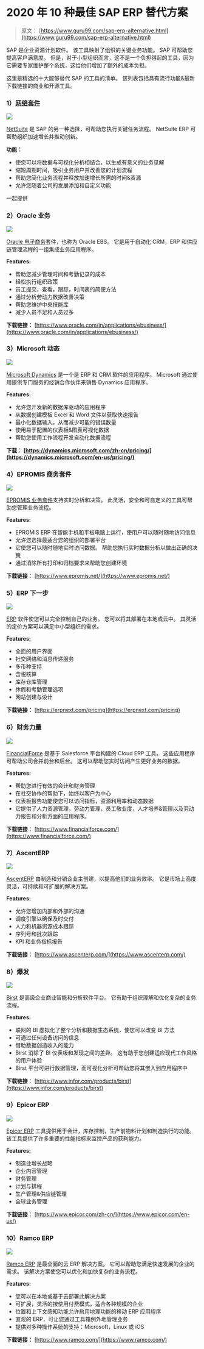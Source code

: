 # 2020 年 10 种最佳 SAP ERP 替代方案

> 原文： [https://www.guru99.com/sap-erp-alternative.html](https://www.guru99.com/sap-erp-alternative.html)

SAP 是企业资源计划软件。 该工具映射了组织的关键业务功能。 SAP 可帮助您提高客户满意度。 但是，对于小型组织而言，这不是一个负担得起的工具，因为它需要专家维护整个系统，这给他们增加了额外的成本负担。

这里是精选的十大能够替代 SAP 的工具的清单。 该列表包括具有流行功能&最新下载链接的商业和开源工具。

### 1）[网络套件](http://bit.ly/2Og3twI)

[![](img/25a2103ed99539b77fdc9efb55599938.png)](http://bit.ly/2Og3twI)

[NetSuite](http://bit.ly/2Og3twI) 是 SAP 的另一种选择，可帮助您执行关键任务流程。 NetSuite ERP 可帮助组织加速增长并推动创新。

**功能：**

*   使您可以将数据与可视化分析相结合，以生成有意义的业务见解
*   缩短周期时间，吸引业务用户并改善您的计划流程
*   帮助您简化业务流程并释放加速增长所需的时间&资源
*   允许您随着公司的发展添加和自定义功能

 一起提供

### 2）Oracle 业务

[![](img/bd57f12a280bd08a96ab5480d9f0655b.png) ](/images/1/120718_0521_10BestSAPER1.png) 

[Oracle 电子商务](https://www.oracle.com/in/applications/ebusiness/)套件，也称为 Oracle EBS。 它是用于自动化 CRM，ERP 和供应链管理流程的一组集成业务应用程序。

**Features:**

*   帮助您减少管理时间和考勤记录的成本
*   轻松执行组织政策
*   员工提交，查看，跟踪，时间表的简便方法
*   通过分析劳动力数据改善决策
*   帮助您维护中央技能库
*   减少人员不足和人员过多

**下载链接：** [https://www.oracle.com/in/applications/ebusiness/](https://www.oracle.com/in/applications/ebusiness/)

### 3）Microsoft 动态

[![](img/bd5bf3316af6362fea3d2b62ca45238d.png) ](/images/1/120718_0521_10BestSAPER2.jpg) 

[Microsoft Dynamics](https://dynamics.microsoft.com/en-us/pricing/) 是一个是 ERP 和 CRM 软件的应用程序。 Microsoft 通过使用提供专门服务的经销合作伙伴来销售 Dynamics 应用程序。

**Features:**

*   允许您开发新的数据库驱动的应用程序
*   从数据创建模板 Excel 和 Word 文件以获取快速报告
*   最小化数据输入，从而减少可能的错误数量
*   使用易于配置的仪表板&图表可视化数据
*   帮助您使用工作流程开发自动化数据流程

**下载： [https://dynamics.microsoft.com/zh-cn/pricing/](https://dynamics.microsoft.com/en-us/pricing/)**

### 4）EPROMIS 商务套件

[![](img/4215a1de252a2cff323b70b10efd21b6.png) ](/images/1/120718_0521_10BestSAPER4.jpg) 

[EPROMIS 业务套件](https://www.epromis.net/)支持实时分析和决策。 此灵活，安全和可自定义的工具可帮助您管理业务流程。

**Features:**

*   EPROMIS ERP 在智能手机和平板电脑上运行，使用户可以随时随地访问信息
*   允许您选择最适合您的组织的部署平台
*   它使您可以随时随地实时访问数据。 帮助您执行实时数据分析以做出正确的决策
*   通过消除所有打印和归档要求来帮助您创建环境

**下载链接**： [https://www.epromis.net/](https://www.epromis.net/)

### 5）ERP 下一步

[![](img/c66c09fd5fb0fe85bde7bdf7442be38e.png)](/images/1/120718_0521_10BestSAPER5.png)

[ERP](https://erpnext.com/pricing) 软件使您可以完全控制自己的业务。 您可以将其部署在本地或云中。 其灵活的定价方案可以满足中小型组织的需求。

**Features:**

*   全面的用户界面
*   社交网络和消息传递服务
*   多币种支持
*   含税核算
*   库存仓库管理
*   休假和考勤管理选项
*   网站创建与设计

**下载链接：** [https://erpnext.com/pricing](https://erpnext.com/pricing)

### 6）财务力量

[![](img/1756fa7725f11540e90d7280d3488894.png) ](/images/1/120718_0521_10BestSAPER6.png) 

[FinancialForce](https://www.financialforce.com/) 是基于 Salesforce 平台构建的 Cloud ERP 工具。 这些应用程序可帮助公司合并前台和后台。 这可以帮助您实时访问产生更好业务的数据。

**Features:**

*   帮助您进行有效的会计和财务管理
*   在社交协作的帮助下，始终以客户为中心
*   仪表板报告功能使您可以访问指标，资源利用率和动态数据
*   它提供了人力资源管理，劳动力管理，员工敬业度，人才培养&管理以及劳动力报告和分析方面的应用程序。

**下载链接**： [https://www.financialforce.com/](https://www.financialforce.com/)

### 7）AscentERP

[![](img/64f8d9d4341e0db5869ceddca0751b3d.png) ](/images/1/120718_0521_10BestSAPER7.png) 

[AscentERP](https://www.ascenterp.com/) 由制造和分销企业主创建，以提高他们的业务效率。 它是市场上高度灵活，可持续和可扩展的解决方案。

**Features:**

*   允许您增加内部和外部的沟通
*   调度引擎以确保及时交付
*   人力和机器资源成本跟踪
*   序列号和批次跟踪
*   KPI 和业务指标报告

**下载链接：** [https://www.ascenterp.com/](https://www.ascenterp.com/)

### 8）爆发

[![](img/dd0fcd81f114f22e492d5a5ee65be8d7.png) ](/images/1/120718_0521_10BestSAPER8.png) 

[Birst](https://www.infor.com/products/birst) 是高级企业商业智能和分析软件平台。 它有助于组织理解和优化复杂的业务流程。

**Features:**

*   联网的 BI 虚拟化了整个分析和数据生态系统，使您可以改变 BI 方法
*   可通过任何设备访问的信息
*   借助数据创造收入的能力
*   Birst 消除了 BI 仪表板和发现之间的差异。 这有助于您创建适应现代工作风格的用户体验
*   Birst 平台可进行数据管理，而可视化分析可帮助您将其嵌入到应用程序中

**下载链接**： [https://www.infor.com/products/birst](https://www.infor.com/products/birst)

### 9）Epicor ERP

[![](img/3d30c119d8fb47e9bd6b6aa41f3a7432.png) ](/images/1/120718_0521_10BestSAPER9.png) 

[Epicor ERP](https://www.epicor.com/en-us/) 工具提供用于会计，库存控制，生产前物料计划和制造执行的功能。 该工具提供了许多重要的性能指标来监控产品的获利能力。

**Features:**

*   制造业增长战略
*   企业内容管理
*   财务管理
*   计划与排程
*   生产管理&供应链管理
*   全球业务管理

**下载链接**： [https://www.epicor.com/zh-cn/](https://www.epicor.com/en-us/)

### 10）Ramco ERP

[![](img/e3af8d5e5bd279cd61b1e4e41624975a.png) ](/images/1/120718_0521_10BestSAPER10.png) 

[Ramco ERP](https://www.ramco.com/) 是最全面的云 ERP 解决方案。 它可以帮助您满足快速发展的企业的需求。 该解决方案使您可以优化和加快复杂的业务流程。

**Features:**

*   您可以在本地或基于云部署此解决方案
*   可扩展，灵活的按使用付费模式，适合各种规模的企业
*   位置和上下文感知功能允许启用地理功能的移动 ERP 应用程序
*   直观的 ERP，可让您通过工具箱例外地管理业务
*   提供对多种操作系统的支持：Microsoft，Linux 或 iOS

**下载链接：** [https://www.ramco.com/](https://www.ramco.com/)